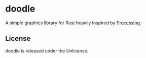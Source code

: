 # doodle
A simple graphics library for Rust heavily inspired by [Processing](https://processing.org/).

## License
doodle is released under the Unlicense.